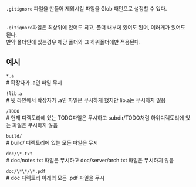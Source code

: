 `.gitignore` 파일을 만들어 제외시킬 파일을 Glob 패턴으로 설정할 수 있다.  
<br/>

`.gitignore`파일은 최상위에 있어도 되고, 폴더 내부에 있어도 된며, 여러개가 있어도 된다.  
만약 폴더안에 있는경우 해당 폴더와 그 하위폴더에만 적용된다.
<br/>

## 예시

`*.a`  
\# 확장자가 .a인 파일 무시  

`!lib.a`  
\# 윗 라인에서 확장자가 .a인 파일은 무시하게 했지만 lib.a는 무시하지 않음  

`/TODO`  
\# 현재 디렉토리에 있는 TODO파일은 무시하고 subdir/TODO처럼 하위디렉토리에 있는 파일은 무시하지 않음  

`build/`  
\# build/ 디렉토리에 있는 모든 파일은 무시  

`doc/\*.txt`  
\# doc/notes.txt 파일은 무시하고 doc/server/arch.txt 파일은 무시하지 않음  

`doc/\*\*/\*.pdf`  
\# doc 디렉토리 아래의 모든 .pdf 파일을 무시  
